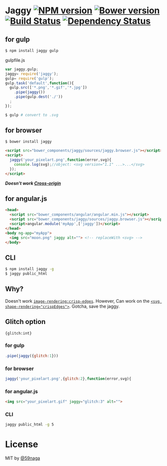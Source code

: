 # Jaggy [![NPM version][npm-image]][npm] [![Bower version][bower-image]][bower] [![Build Status][travis-image]][travis] [![Dependency Status][depstat-image]][depstat]

## for gulp
```bash
$ npm install jaggy gulp
```

gulpfile.js

```js
var jaggy,gulp;
jaggy= require('jaggy');
gulp= require('gulp');
gulp.task('default',function(){
  gulp.src(['*.png','*.gif','*.jpg'])
    .pipe(jaggy())
    .pipe(gulp.dest('./'))
  ;
});
```

```bash
$ gulp # convert to .svg
```

## for browser
```bash
$ bower install jaggy
```

```html
<script src="bower_components/jaggy/sources/jaggy.browser.js"></script>
<script>
  jaggy('your_pixelart.png',function(error,svg){
    console.log(svg);//object: <svg version="1.1" ...>...</svg>
  });
</script>
```
***Doesn't work [Cross-origin][1]***

[1]: https://developer.mozilla.org/en-US/docs/Web/HTTP/Access_control_CORS

## for angular.js
```html
<head>
  <script src="bower_components/angular/angular.min.js"></script>
  <script src="bower_components/jaggy/sources/jaggy.browser.js"></script>
  <script>angular.module('myApp',['jaggy'])</script>
</head>
<body ng-app="myApp">
  <img src="moon.png" jaggy alt=""> <!-- replaceWith <svg> -->
</body>
```

## CLI
```bash
$ npm install jaggy -g
$ jaggy public_html
```

## Why?
Doesn't work [`image-rendering:crisp-edges`](http://caniuse.com/#feat=css-crisp-edges).
However, Can work on the [`<svg shape-rendering="crispEdges">`](http://caniuse.com/#feat=svg).
Gotcha, save the jaggy.

## Glitch option
`{glitch:int}`
### for gulp
```js
.pipe(jaggy({glitch:1}))
```
### for browser
```js
jaggy('your_pixelart.png',{glitch:2},function(error,svg){
```
### for angular.js
```html
<img src="your_pixelart.gif" jaggy="glitch:3" alt="">
```
### CLI
```bash
jaggy public_html -g 5
```

# License
MIT by [@59naga](https://twitter.com/horse_n_deer)

[npm-image]: https://badge.fury.io/js/jaggy.svg
[npm]: https://npmjs.org/package/jaggy
[bower-image]: https://badge.fury.io/bo/jaggy.svg
[bower]: http://badge.fury.io/bo/jaggy
[travis-image]: https://travis-ci.org/59naga/jaggy.svg?branch=master
[travis]: https://travis-ci.org/59naga/jaggy
[depstat-image]: https://gemnasium.com/59naga/jaggy.svg
[depstat]: https://gemnasium.com/59naga/jaggy
